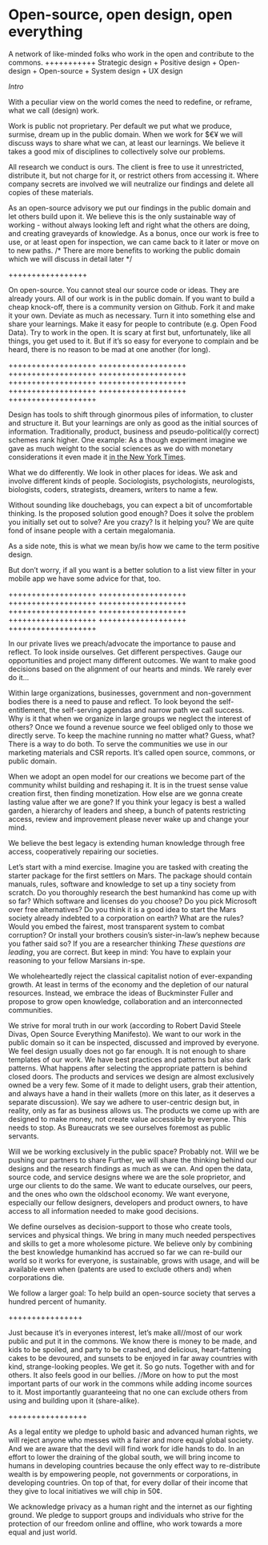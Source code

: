 # Open-source, open design, open everything

A network of like-minded folks who work in the open and contribute to the commons. 
+++++++++++
Strategic design + Positive design + Open-design + Open-source + System design + UX design

_Intro_

With a peculiar view on the world comes the need to redefine, or reframe, what we call (design) work.

Work is public not proprietary. Per default we put what we produce, surmise, dream up in the public domain.
When we work for $€¥ we will discuss ways to share what we can, at least our learnings.
We believe it takes a good mix of disciplines to collectively solve our problems.

All research we conduct is ours. The client is free to use it unrestricted, distribute it, but not charge for it, or restrict others from accessing it. Where company secrets are involved we will neutralize our findings and delete all copies of these materials.

As an open-source advisory we put our findings in the public domain and let others build upon it. We believe this is the only sustainable way of working - without always looking left and right what the others are doing, and creating graveyards of knowledge. As a bonus, once our work is free to use, or at least open for inspection, we can came back to it later or move on to new paths. /* There are more benefits to working the public domain which we will discuss in detail later */


+++++++++++++++++

On open-source.
You cannot steal our source code or ideas. They are already yours. All of our work is in the public domain. If you want to build a cheap knock-off, there is a community version on Github. Fork it and make it your own. Deviate as much as necessary. Turn it into something else and share your learnings. Make it easy for people to contribute (e.g. Open Food Data). Try to work in the open. It is scary at first but, unfortunately, like all things, you get used to it. But if it’s so easy for everyone to complain and be heard, there is no reason to be mad at one another (for long).

+++++++++++++++++++ +++++++++++++++++++ +++++++++++++++++++
+++++++++++++++++++ +++++++++++++++++++ +++++++++++++++++++
+++++++++++++++++++ +++++++++++++++++++ +++++++++++++++++++


Design has tools to shift through ginormous piles of information, to cluster and structure it. But your learnings are only as good as the initial sources of information. Traditionally, product, business and pseudo-political(ly correct) schemes rank higher. 
One example: As a though experiment imagine we gave as much weight to the social sciences as we do with monetary considerations it even made it [in the New York Times](http://NYT-article).

What we do differently. We look in other places for ideas. We ask and involve different kinds of people. Sociologists, psychologists, neurologists, biologists, coders, strategists, dreamers, writers to name a few.

Without sounding like douchebags, you can expect a bit of uncomfortable thinking. Is the proposed solution good enough? Does it solve the problem you initially set out to solve? Are you crazy? Is it helping you? We are quite fond of insane people with a certain megalomania. 



As a side note, this is what we mean by/is how we came to the term positive design.

But don’t worry, if all you want is a better solution to a list view filter in your mobile app we have some advice for that, too.

+++++++++++++++++++ +++++++++++++++++++ +++++++++++++++++++
+++++++++++++++++++ +++++++++++++++++++ +++++++++++++++++++
+++++++++++++++++++ +++++++++++++++++++ +++++++++++++++++++



In our private lives we preach/advocate the importance to pause and reflect. To look inside ourselves. Get different perspectives. Gauge our opportunities and project many different outcomes. We want to make good decisions based on the alignment of our hearts and minds. We rarely ever do it...

Within large organizations, businesses, government and non-government bodies there is a need to pause and reflect. To look beyond the self-entitlement, the self-serving agendas and narrow path we call success. 
Why is it that when we organize in large groups we neglect the interest of others? Once we found a revenue source we feel obliged only to those we directly serve. To keep the machine running no matter what? Guess, what? There is a way to do both. To serve the communities we use in our marketing materials and CSR reports. It’s called open source, commons, or public domain.

When we adopt an open model for our creations we become part of the community whilst building and reshaping it. It is in the truest sense value creation first, then finding monetization. How else are we gonna create lasting value after we are gone? If you think your legacy is best a walled garden, a hierarchy of leaders and sheep, a bunch of patents restricting access, review and improvement please never wake up and change your mind.

We believe the best legacy is extending human knowledge through free access, cooperatively repairing our societies.

Let’s start with a mind exercise.
Imagine you are tasked with creating the starter package for the first settlers on Mars. The package should contain manuals, rules, software and knowledge to set up a tiny society from scratch.
Do you thoroughly research the best humankind has come up with so far?
Which software and licenses do you choose? Do you pick Microsoft  over free alternatives? Do you think it is a good idea to start the Mars society already indebted to a corporation on earth?
What are the rules? Would you embed the fairest, most transparent system to combat corruption? Or install your brothers cousin’s sister-in-law’s nephew because you father said so?
If you are a researcher thinking _These questions are leading_, you are correct. But keep in mind: You have to explain your reasoning to your fellow Marsians in-spe.

We wholeheartedly reject the classical capitalist notion of ever-expanding growth. At least in terms of the economy and the depletion of our natural resources. Instead, we embrace the ideas of Buckminster Fuller and propose to grow open knowledge, collaboration and an interconnected communities.


We strive for moral truth in our work (according to Robert David Steele Divas, Open Source Everything Manifesto). We want to our work in the public domain so it can be inspected, discussed and improved by everyone. We feel design usually does not go far enough. It is not enough to share templates of our work. We have best practices and patterns but also dark patterns. What happens after selecting the appropriate pattern is behind closed doors. The products and services we design are almost exclusively owned be a very few. Some of it made to delight users, grab their attention, and always have a hand in their wallets (more on this later, as it deserves a separate discussion). We say we adhere to user-centric design but, in reality, only as far as business allows us. The products we come up with are designed to make money, not create value accessible by everyone. This needs to stop. As Bureaucrats we see ourselves foremost as public servants.

Will we be working exclusively in the public space? Probably not.
Will we be pushing our partners to share
Further, we will share the thinking behind our designs and the research findings as much as we can. And open the data, source code, and service designs where we are the sole proprietor, and urge our clients to do the same. 
We want to educate ourselves, our peers, and the ones who own the oldschool economy. We want everyone, especially our fellow designers, developers and product owners, to have access to all information needed to make good decisions.

We define ourselves as decision-support to those who create tools, services and physical things. We bring in many much needed perspectives and skills to get a more wholesome picture. We believe only by combining the best knowledge humankind has accrued so far we can re-build our world so it works for everyone, is sustainable, grows with usage, and will be available even when (patents are used to exclude others and) when corporations die. 

We follow a larger goal: To help build an open-source society that serves a hundred percent of humanity.


++++++++++++++++

Just because it’s in everyones interest, let’s make all//most of our work public and put it in the commons. 
We know there is money to be made, and kids to be spoiled, and party to be crashed, and delicious, heart-fattening cakes to be devoured, and sunsets to be enjoyed in far away countries with kind, strange-looking peoples. We get it. So go nuts. Together with and for others. It also feels good in our bellies.
//More on how to put the most important parts of our work in the commons while adding income sources to it. Most importantly guaranteeing that no one can exclude others from using and building upon it (share-alike).



+++++++++++++++++


As a legal entity we pledge to uphold basic and advanced human rights, we will reject anyone who messes with a fairer and more equal global society. And we are aware that the devil will find work for idle hands to do.
In an effort to lower the draining of the global south, we will bring income to humans in developing countries because the only effect way to re-distribute wealth is by empowering people, not governments or corporations, in developing countries. On top of that, for every dollar of their income that they give to local initiatives we will chip in 50¢.

We acknowledge privacy as a human right and the internet as our fighting ground. We pledge to support groups and individuals who strive for the protection of our freedom online and offline, who work towards a more equal and just world.




